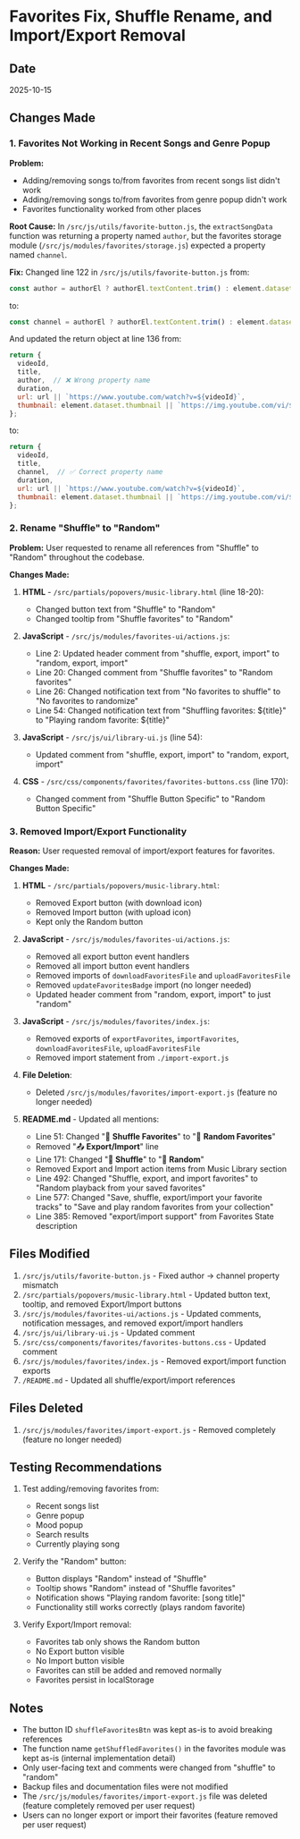 # Favorites Fix, Shuffle Rename, and Import/Export Removal

## Date
2025-10-15

## Changes Made

### 1. Favorites Not Working in Recent Songs and Genre Popup

**Problem:**
- Adding/removing songs to/from favorites from recent songs list didn't work
- Adding/removing songs to/from favorites from genre popup didn't work
- Favorites functionality worked from other places

**Root Cause:**
In `/src/js/utils/favorite-button.js`, the `extractSongData` function was returning a property named `author`, but the favorites storage module (`/src/js/modules/favorites/storage.js`) expected a property named `channel`.

**Fix:**
Changed line 122 in `/src/js/utils/favorite-button.js` from:
```javascript
const author = authorEl ? authorEl.textContent.trim() : element.dataset.author || "Unknown Artist";
```
to:
```javascript
const channel = authorEl ? authorEl.textContent.trim() : element.dataset.channel || "Unknown Channel";
```

And updated the return object at line 136 from:
```javascript
return {
  videoId,
  title,
  author,  // ❌ Wrong property name
  duration,
  url: url || `https://www.youtube.com/watch?v=${videoId}`,
  thumbnail: element.dataset.thumbnail || `https://img.youtube.com/vi/${videoId}/mqdefault.jpg`
};
```
to:
```javascript
return {
  videoId,
  title,
  channel,  // ✅ Correct property name
  duration,
  url: url || `https://www.youtube.com/watch?v=${videoId}`,
  thumbnail: element.dataset.thumbnail || `https://img.youtube.com/vi/${videoId}/mqdefault.jpg`
};
```

### 2. Rename "Shuffle" to "Random"

**Problem:**
User requested to rename all references from "Shuffle" to "Random" throughout the codebase.

**Changes Made:**

1. **HTML** - `/src/partials/popovers/music-library.html` (line 18-20):
   - Changed button text from "Shuffle" to "Random"
   - Changed tooltip from "Shuffle favorites" to "Random"

2. **JavaScript** - `/src/js/modules/favorites-ui/actions.js`:
   - Line 2: Updated header comment from "shuffle, export, import" to "random, export, import"
   - Line 20: Changed comment from "Shuffle favorites" to "Random favorites"
   - Line 26: Changed notification text from "No favorites to shuffle" to "No favorites to randomize"
   - Line 54: Changed notification text from "Shuffling favorites: ${title}" to "Playing random favorite: ${title}"

3. **JavaScript** - `/src/js/ui/library-ui.js` (line 54):
   - Updated comment from "shuffle, export, import" to "random, export, import"

4. **CSS** - `/src/css/components/favorites/favorites-buttons.css` (line 170):
   - Changed comment from "Shuffle Button Specific" to "Random Button Specific"

### 3. Removed Import/Export Functionality

**Reason:**
User requested removal of import/export features for favorites.

**Changes Made:**

1. **HTML** - `/src/partials/popovers/music-library.html`:
   - Removed Export button (with download icon)
   - Removed Import button (with upload icon)
   - Kept only the Random button

2. **JavaScript** - `/src/js/modules/favorites-ui/actions.js`:
   - Removed all export button event handlers
   - Removed all import button event handlers
   - Removed imports of `downloadFavoritesFile` and `uploadFavoritesFile`
   - Removed `updateFavoritesBadge` import (no longer needed)
   - Updated header comment from "random, export, import" to just "random"

3. **JavaScript** - `/src/js/modules/favorites/index.js`:
   - Removed exports of `exportFavorites`, `importFavorites`, `downloadFavoritesFile`, `uploadFavoritesFile`
   - Removed import statement from `./import-export.js`

4. **File Deletion**:
   - Deleted `/src/js/modules/favorites/import-export.js` (feature no longer needed)

5. **README.md** - Updated all mentions:
   - Line 51: Changed "🔀 **Shuffle Favorites**" to "🔀 **Random Favorites**"
   - Removed "📤 **Export/Import**" line
   - Line 171: Changed "🔀 **Shuffle**" to "🔀 **Random**"
   - Removed Export and Import action items from Music Library section
   - Line 492: Changed "Shuffle, export, and import favorites" to "Random playback from your saved favorites"
   - Line 577: Changed "Save, shuffle, export/import your favorite tracks" to "Save and play random favorites from your collection"
   - Line 385: Removed "export/import support" from Favorites State description

## Files Modified

1. `/src/js/utils/favorite-button.js` - Fixed author → channel property mismatch
2. `/src/partials/popovers/music-library.html` - Updated button text, tooltip, and removed Export/Import buttons
3. `/src/js/modules/favorites-ui/actions.js` - Updated comments, notification messages, and removed export/import handlers
4. `/src/js/ui/library-ui.js` - Updated comment
5. `/src/css/components/favorites/favorites-buttons.css` - Updated comment
6. `/src/js/modules/favorites/index.js` - Removed export/import function exports
7. `/README.md` - Updated all shuffle/export/import references

## Files Deleted

1. `/src/js/modules/favorites/import-export.js` - Removed completely (feature no longer needed)

## Testing Recommendations

1. Test adding/removing favorites from:
   - Recent songs list
   - Genre popup
   - Mood popup
   - Search results
   - Currently playing song

2. Verify the "Random" button:
   - Button displays "Random" instead of "Shuffle"
   - Tooltip shows "Random" instead of "Shuffle favorites"
   - Notification shows "Playing random favorite: [song title]"
   - Functionality still works correctly (plays random favorite)

3. Verify Export/Import removal:
   - Favorites tab only shows the Random button
   - No Export button visible
   - No Import button visible
   - Favorites can still be added and removed normally
   - Favorites persist in localStorage

## Notes

- The button ID `shuffleFavoritesBtn` was kept as-is to avoid breaking references
- The function name `getShuffledFavorites()` in the favorites module was kept as-is (internal implementation detail)
- Only user-facing text and comments were changed from "shuffle" to "random"
- Backup files and documentation files were not modified
- The `/src/js/modules/favorites/import-export.js` file was deleted (feature completely removed per user request)
- Users can no longer export or import their favorites (feature removed per user request)
